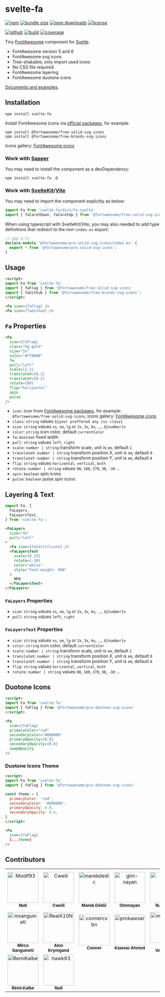 # svelte-fa

[![npm][badge-version]][npm]
[![bundle size][badge-size]][bundlephobia]
[![npm downloads][badge-downloads]][npm]
[![license][badge-license]][license]


[![github][badge-issues]][github]
[![build][badge-build]][workflows]
[![coverage][badge-coverage]][coveralls]

Tiny [FontAwesome][fontawesome] component for [Svelte][svelte].

* FontAwesome version 5 and 6
* FontAwesome svg icons
* Tree-shakable, only import used icons
* No CSS file required
* FontAwesome layering
* FontAwesome duotone icons

[Documents and examples][doc].

## Installation

```shell
npm install svelte-fa
```

Install FontAwesome icons via [official packages][fontawesome-npm], for example:

```shell
npm install @fortawesome/free-solid-svg-icons
npm install @fortawesome/free-brands-svg-icons
```

Icons gallery: [FontAwesome icons][fontawesome-icons]

### Work with [Sapper][sapper]

You may need to install the component as a devDependency:

```shell
npm install svelte-fa -D
```

### Work with [SvelteKit][sveltekit]/[Vite][vite]

You may need to import the component explicitly as below:

```js
import Fa from 'svelte-fa/dist/fa.svelte'
import { faCaretDown, faCaretUp } from '@fortawesome/free-solid-svg-icons/index.es'
```

When using typescript with SvelteKit/Vite, you may also needed to add type definitions that redirect to the non-`index.es` export:

```ts
// app.d.ts
declare module '@fortawesome/pro-solid-svg-icons/index.es' {
  export * from '@fortawesome/pro-solid-svg-icons';
}
```

## Usage

```html
<script>
import Fa from 'svelte-fa'
import { faFlag } from '@fortawesome/free-solid-svg-icons'
import { faGithub } from '@fortawesome/free-brands-svg-icons';
</script>

<Fa icon={faFlag} />
<Fa icon={faGithub} />
```

## `Fa` Properties

```html
<Fa
  icon={faFlag}
  class="bg-gold"
  size="2x"
  color="#ff0000"
  fw
  pull="left"
  scale={1.2}
  translateX={0.2}
  translateY={0.2}
  rotate={90}
  flip="horizontal"
  spin
  pulse
/>
```

* `icon`: icon from [FontAwesome packages][fontawesome-npm], for example: `@fortawesome/free-solid-svg-icons`, icons gallery: [FontAwesome icons][fontawesome-icons]
* `class`: `string` values `${your preffered any css class}`
* `size`: `string` values `xs`, `sm`, `lg` or `2x`, `3x`, `4x`, ..., `${number}x`
* `color`: `string` icon color, default `currentColor`
* `fw`: `boolean` fixed width
* `pull`: `string` values `left`, `right`
* `scale`: `number | string` transform scale, unit is `em`, default `1`
* `translateX`: `number | string` transform position X, unit is `em`, default `0`
* `translateY`: `number | string` transform position Y, unit is `em`, default `0`
* `flip`: `string` values `horizontal`, `vertical`, `both`
* `rotate`: `number | string` values `90`, `180`, `270`, `30`, `-30` ...
* `spin`: `boolean` spin icons
* `pulse`: `boolean` pulse spin icons

## Layering &amp; Text

```js
import Fa, {
  FaLayers,
  FaLayersText,
} from 'svelte-fa';
```

```html
<FaLayers
  size="4x"
  pull="left"
>
  <Fa icon={faCertificate} />
  <FaLayersText
    scale={0.25}
    rotate={-30}
    color="white"
    style="font-weight: 900"
  >
    NEW
  </FaLayersText>
</FaLayers>
```

### `FaLayers` Properties

* `size`: `string` values `xs`, `sm`, `lg` or `2x`, `3x`, `4x`, ..., `${number}x`
* `pull`: `string` values `left`, `right`

### `FaLayersText` Properties

* `size`: `string` values `xs`, `sm`, `lg` or `2x`, `3x`, `4x`, ..., `${number}x`
* `color`: `string` icon color, default `currentColor`
* `scale`: `number | string` transform scale, unit is `em`, default `1`
* `translateX`: `number | string` transform position X, unit is `em`, default `0`
* `translateY`: `number | string` transform position Y, unit is `em`, default `0`
* `flip`: `string` values `horizontal`, `vertical`, `both`
* `rotate`: `number | string` values `90`, `180`, `270`, `30`, `-30` ...

## Duotone Icons

```html
<script>
import Fa from 'svelte-fa'
import { faFlag } from '@fortawesome/pro-duotone-svg-icons'
</script>

<Fa
  icon={faFlag}
  primaryColor="red"
  secondaryColor="#000000"
  primaryOpacity={0.8}
  secondaryOpacity={0.6}
  swapOpacity
/>
```

### Duotone Icons Theme

```html
<script>
import Fa from 'svelte-fa'
import { faFlag } from '@fortawesome/pro-duotone-svg-icons'

const theme = {
  primaryColor: 'red',
  secondaryColor: '#000000',
  primaryOpacity: 0.8,
  secondaryOpacity: 0.6,
}
</script>

<Fa
  icon={faFlag}
  {...theme}
/>
```

## Contributors

<!-- readme: collaborators,contributors -start -->
<table>
<tr>
    <td align="center">
        <a href="https://github.com/Modif93">
            <img src="https://avatars.githubusercontent.com/u/57270858?v=4" width="100;" alt="Modif93"/>
            <br />
            <sub><b>Null</b></sub>
        </a>
    </td>
    <td align="center">
        <a href="https://github.com/Cweili">
            <img src="https://avatars.githubusercontent.com/u/2128450?v=4" width="100;" alt="Cweili"/>
            <br />
            <sub><b>Cweili</b></sub>
        </a>
    </td>
    <td align="center">
        <a href="https://github.com/marekdedic">
            <img src="https://avatars.githubusercontent.com/u/3134692?v=4" width="100;" alt="marekdedic"/>
            <br />
            <sub><b>Marek Dědič</b></sub>
        </a>
    </td>
    <td align="center">
        <a href="https://github.com/gtm-nayan">
            <img src="https://avatars.githubusercontent.com/u/50981692?v=4" width="100;" alt="gtm-nayan"/>
            <br />
            <sub><b>Gtmnayan</b></sub>
        </a>
    </td>
    <td align="center">
        <a href="https://github.com/ItzaMi">
            <img src="https://avatars.githubusercontent.com/u/30603437?v=4" width="100;" alt="ItzaMi"/>
            <br />
            <sub><b>Rui Sousa</b></sub>
        </a>
    </td>
    <td align="center">
        <a href="https://github.com/theodorejb">
            <img src="https://avatars.githubusercontent.com/u/3053271?v=4" width="100;" alt="theodorejb"/>
            <br />
            <sub><b>Theodore Brown</b></sub>
        </a>
    </td></tr>
<tr>
    <td align="center">
        <a href="https://github.com/msanguineti">
            <img src="https://avatars.githubusercontent.com/u/19243840?v=4" width="100;" alt="msanguineti"/>
            <br />
            <sub><b>Mirco Sanguineti</b></sub>
        </a>
    </td>
    <td align="center">
        <a href="https://github.com/RealA10N">
            <img src="https://avatars.githubusercontent.com/u/23400213?v=4" width="100;" alt="RealA10N"/>
            <br />
            <sub><b>Alon Krymgand</b></sub>
        </a>
    </td>
    <td align="center">
        <a href="https://github.com/connercsbn">
            <img src="https://avatars.githubusercontent.com/u/65339198?v=4" width="100;" alt="connercsbn"/>
            <br />
            <sub><b>Conner</b></sub>
        </a>
    </td>
    <td align="center">
        <a href="https://github.com/prokawsar">
            <img src="https://avatars.githubusercontent.com/u/9526172?v=4" width="100;" alt="prokawsar"/>
            <br />
            <sub><b>Kawsar Ahmed</b></sub>
        </a>
    </td>
    <td align="center">
        <a href="https://github.com/mvolkmann">
            <img src="https://avatars.githubusercontent.com/u/79312?v=4" width="100;" alt="mvolkmann"/>
            <br />
            <sub><b>Mark Volkmann</b></sub>
        </a>
    </td>
    <td align="center">
        <a href="https://github.com/ModischFabrications">
            <img src="https://avatars.githubusercontent.com/u/25404728?v=4" width="100;" alt="ModischFabrications"/>
            <br />
            <sub><b>Robin Modisch</b></sub>
        </a>
    </td></tr>
<tr>
    <td align="center">
        <a href="https://github.com/RemiKalbe">
            <img src="https://avatars.githubusercontent.com/u/8604600?v=4" width="100;" alt="RemiKalbe"/>
            <br />
            <sub><b>Rémi Kalbe</b></sub>
        </a>
    </td>
    <td align="center">
        <a href="https://github.com/hawk93">
            <img src="https://avatars.githubusercontent.com/u/3786547?v=4" width="100;" alt="hawk93"/>
            <br />
            <sub><b>Null</b></sub>
        </a>
    </td></tr>
</table>
<!-- readme: collaborators,contributors -end -->

[fontawesome-icons]: https://fontawesome.com/icons
[fontawesome]: https://fontawesome.com/
[fontawesome-npm]: https://www.npmjs.com/search?q=%40fortawesome%20svg%20icons
[svelte]: https://svelte.dev/
[sapper]: https://sapper.svelte.dev/
[sveltekit]: https://kit.svelte.dev/
[vite]: https://www.npmjs.com/package/vite

[doc]: https://cweili.github.io/svelte-fa/

[badge-version]: https://img.shields.io/npm/v/svelte-fa.svg
[badge-downloads]: https://img.shields.io/npm/dt/svelte-fa.svg
[npm]: https://www.npmjs.com/package/svelte-fa

[badge-size]: https://img.shields.io/bundlephobia/minzip/svelte-fa.svg
[bundlephobia]: https://bundlephobia.com/result?p=svelte-fa

[badge-license]: https://img.shields.io/npm/l/svelte-fa.svg
[license]: https://github.com/Cweili/svelte-fa/blob/master/LICENSE

[badge-issues]: https://img.shields.io/github/issues/Cweili/svelte-fa.svg
[github]: https://github.com/Cweili/svelte-fa

[badge-build]: https://img.shields.io/github/actions/workflow/status/Cweili/svelte-fa/ci.yml?branch=master
[workflows]: https://github.com/Cweili/svelte-fa/actions/workflows/ci.yml?query=branch%3Amaster

[badge-coverage]: https://img.shields.io/coveralls/github/Cweili/svelte-fa/master.svg
[coveralls]: https://coveralls.io/github/Cweili/svelte-fa?branch=master
